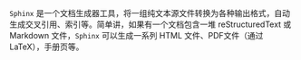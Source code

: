 `Sphinx` 是一个文档生成器工具，将一组纯文本源文件转换为各种输出格式，自动生成交叉引用、索引等。简单讲，如果有一个文档包含一堆 reStructuredText 或 Markdown 文件，`Sphinx` 可以生成一系列 HTML 文件、PDF文件（通过LaTeX），手册页等。